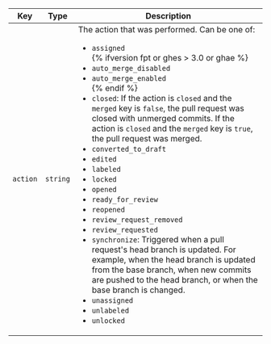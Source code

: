 | Key      | Type     | Description                                                                                                                                                                                                                                                                                                                                                                                                                                                                                                                                                                                                                                                                                                                                                                                                                                                                                                                   |
| -------- | -------- | ----------------------------------------------------------------------------------------------------------------------------------------------------------------------------------------------------------------------------------------------------------------------------------------------------------------------------------------------------------------------------------------------------------------------------------------------------------------------------------------------------------------------------------------------------------------------------------------------------------------------------------------------------------------------------------------------------------------------------------------------------------------------------------------------------------------------------------------------------------------------------------------------------------------------------- |
| `action` | `string` | The action that was performed. Can be one of:<ul><li>`assigned`</li>{% ifversion fpt or ghes > 3.0 or ghae %}<li>`auto_merge_disabled`</li><li>`auto_merge_enabled`</li>{% endif %}<li>`closed`: If the action is `closed` and the `merged` key is `false`, the pull request was closed with unmerged commits. If the action is `closed` and the `merged` key is `true`, the pull request was merged.</li><li>`converted_to_draft`</li><li>`edited`</li><li>`labeled`</li><li>`locked`</li><li>`opened`</li><li>`ready_for_review`</li><li>`reopened`</li><li>`review_request_removed`</li><li>`review_requested`</li><li>`synchronize`: Triggered when a pull request's head branch is updated. For example, when the head branch is updated from the base branch, when new commits are pushed to the head branch, or when the base branch is changed.</li><li>`unassigned`</li><li>`unlabeled`</li><li>`unlocked`</li></ul> |
